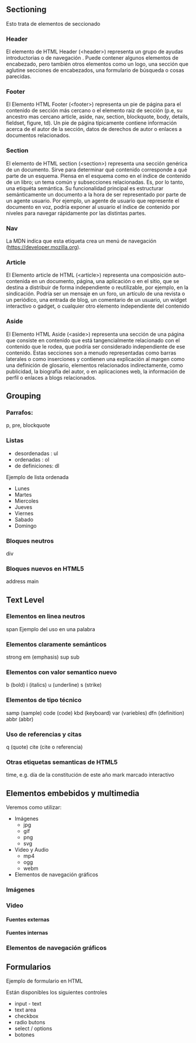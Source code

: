 
## Sectioning
Esto trata de elementos de seccionado

### Header
El elemento de HTML Header (&lt;header&gt;) representa un grupo de ayudas introductorias o de navegación . Puede contener algunos elementos de encabezado, pero también otros elementos como un logo, una sección que aglutine secciones de encabezados, una formulario de búsqueda o cosas parecidas.

### Footer
El Elemento HTML Footer (&lt;footer&gt;) representa un pie de página para el contenido de sección más cercano o el elemento raíz de sección (p.e, su ancestro mas cercano article, aside, nav, section, blockquote, body, details, fieldset, figure, td). Un pie de página típicamente contiene información acerca de el autor de la sección, datos de derechos de autor o enlaces a documentos relacionados.

### Section
El elemento de HTML section (&lt;section&gt;) representa una sección genérica de un documento. Sirve para determinar qué contenido corresponde a qué parte de un esquema. Piensa en el esquema como en el índice de contenido de un libro; un tema común y subsecciones relacionadas. Es, por lo tanto, una etiquéta semántica. Su funcionalidad principal es estructurar semánticamente un documento a la hora de ser representado por parte de un agente usuario. Por ejemplo, un agente de usuario que represente el documento en voz, podría exponer al usuario el índice de contenido por niveles para navegar rápidamente por las distintas partes.

### Nav
La MDN indica que esta etiqueta crea un menú de navegación (https://developer.mozilla.org).

### Article
El Elemento article de HTML (&lt;article&gt;) representa una composición auto-contenida en un documento, página, una aplicación o en el sitio, que se destina a distribuir de forma independiente o reutilizable, por ejemplo, en la sindicación. Podría ser un mensaje en un foro, un artículo de una revista o un periódico, una entrada de blog, un comentario de un usuario, un widget interactivo o gadget, o cualquier otro elemento independiente del contenido

### Aside
El Elemento HTML Aside (&lt;aside&gt;) representa una sección de una página que consiste en contenido que está tangencialmente relacionado con el contenido que le rodea, que podría ser considerado independiente de ese contenido. Estas secciones son a menudo representadas como barras laterales o como inserciones y contienen una explicación al margen como una definición de glosario, elementos relacionados indirectamente, como publicidad, la biografía del autor, o en aplicaciones web, la información de perfil o enlaces a blogs relacionados.

## Grouping

### Parrafos: 
p, pre, blockquote
                            
### Listas
- desordenadas : ul
- ordenadas : ol
- de definiciones: dl

Ejemplo de lista ordenada
- Lunes
- Martes
- Miercoles
- Jueves
- Viernes
- Sabado
- Domingo

### Bloques neutros
div

### Bloques nuevos en HTML5
address
main

## Text Level

### Elementos en linea neutros
span
Ejemplo del uso en una palabra

### Elementos claramente semánticos
strong
em (emphasis)
sup
sub

### Elementos con valor semantico nuevo
b (bold)
i (italics)
u (underline)
s (strike)

### Elementos de tipo técnico
samp (sample)
code (code)
kbd (keyboard)
var (variebles)
dfn (definition)
abbr (abbr)

### Uso de referencias y citas
q (quote)
cite (cite o referencia)

### Otras etiquetas semanticas de HTML5
time, e.g. día de la constitución de este año
mark marcado interactivo

## Elementos embebidos y multimedia
Veremos como utilizar:

- Imágenes
    - jpg
    - gif
    - png
    - svg
- Video y Audio
    - mp4
    - ogg
    - webm
- Elementos de navegación gráficos

### Imágenes

### Video
#### Fuentes externas
#### Fuentes internas

### Elementos de navegación gráficos

## Formularios
Ejemplo de formulario en HTML

Están disponibles los siguientes controles
- input - text
- text area
- checkbox
- radio butons
- select / options
- botones